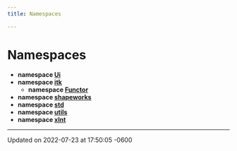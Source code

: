```yaml
---
title: Namespaces

---
```


# Namespaces




* **namespace [Ui](../Namespaces/namespaceUi.md)** 
* **namespace [itk](../Namespaces/namespaceitk.md)** 
    * **namespace [Functor](../Namespaces/namespaceitk_1_1Functor.md)** 
* **namespace [shapeworks](../Namespaces/namespaceshapeworks.md)** 
* **namespace [std](../Namespaces/namespacestd.md)** 
* **namespace [utils](../Namespaces/namespaceutils.md)** 
* **namespace [xlnt](../Namespaces/namespacexlnt.md)** 



-------------------------------

Updated on 2022-07-23 at 17:50:05 -0600
